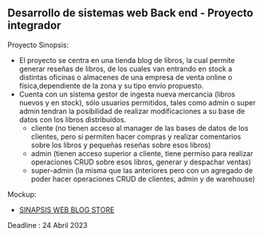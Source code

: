 Desarrollo de sistemas web Back end - Proyecto integrador
---
Proyecto Sinopsis:
  - El proyecto se centra en una tienda blog de libros, la cual permite generar reseñas de libros, de los cuales van entrando en stock a distintas oficinas o almacenes de una empresa de venta  online o física,dependiente de la zona y su tipo envío propuesto.
  - Cuenta con un sistema gestor de ingesta nueva mercancia (libros nuevos y en stock), sólo usuarios permitidos, tales como admin o super admin tendran la posibilidad de realizar modificaciones a su base de datos con los libros distribuidos.
    * cliente (no tienen acceso al manager de las bases de datos de los clientes, pero si permiten hacer compras y realizar comentarios sobre los libros y pequeñas reseñas sobre esos libros)
    * admin (tienen acceso superior a cliente, tiene permiso para realizar operaciones CRUD sobre esos libros, generar y despachar ventas)
    * super-admin (la misma que las anteriores pero con un agregado de poder hacer operaciones CRUD de clientes, admin y de warehouse)


Mockup:
  - [SINAPSIS WEB BLOG STORE](https://www.figma.com/file/ejHh0EJ4F0VVpPUFi598qV/SINAPSIS-STORE?node-id=0%3A1&t=wGkqEdioef3VQpAl-1)

Deadline : 24 Abril 2023
